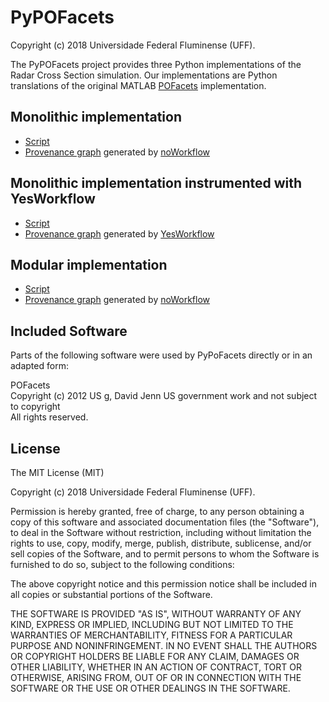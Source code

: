 PyPOFacets
==========

Copyright (c) 2018 Universidade Federal Fluminense (UFF).

The PyPOFacets project provides three Python implementations of the Radar Cross Section simulation. Our implementations are Python translations of the original MATLAB [POFacets](https://www.mathworks.com/matlabcentral/fileexchange/35861-pofacets4-1) implementation.

Monolithic implementation
-------------------------

* [Script](https://github.com/gems-uff/pypofacets/blob/master/monolithic_pypofacets.py)
* [Provenance graph](https://raw.githubusercontent.com/gems-uff/pypofacets/master/output/provenance/t1_monolithic.png) generated by [noWorkflow](http://gems-uff.github.io/noworkflow/)

Monolithic implementation instrumented with YesWorkflow
-------------------------------------------------------

* [Script](https://github.com/gems-uff/pypofacets/blob/master/yw_monolithic_pypofacets.py)
* [Provenance graph](https://raw.githubusercontent.com/gems-uff/pypofacets/master/output/provenance/yw.png) generated by [YesWorkflow](https://github.com/yesworkflow-org/yw-prototypes/wiki)

Modular implementation
----------------------

* [Script](https://github.com/gems-uff/pypofacets/blob/master/modular_pypofacets.py)
* [Provenance graph](https://raw.githubusercontent.com/gems-uff/pypofacets/master/output/provenance/t3_modular.png) generated by [noWorkflow](http://gems-uff.github.io/noworkflow/)

Included Software
-----------------

Parts of the following software were used by PyPoFacets directly or in an adapted form:

POFacets  
Copyright (c) 2012 US g, David Jenn US government work and not subject to copyright  
All rights reserved.  

License
-------

The MIT License (MIT)

Copyright (c) 2018 Universidade Federal Fluminense (UFF).

Permission is hereby granted, free of charge, to any person obtaining a copy of
this software and associated documentation files (the "Software"), to deal in
the Software without restriction, including without limitation the rights to
use, copy, modify, merge, publish, distribute, sublicense, and/or sell copies of
the Software, and to permit persons to whom the Software is furnished to do so,
subject to the following conditions:

The above copyright notice and this permission notice shall be included in all
copies or substantial portions of the Software.

THE SOFTWARE IS PROVIDED "AS IS", WITHOUT WARRANTY OF ANY KIND, EXPRESS OR
IMPLIED, INCLUDING BUT NOT LIMITED TO THE WARRANTIES OF MERCHANTABILITY, FITNESS
FOR A PARTICULAR PURPOSE AND NONINFRINGEMENT. IN NO EVENT SHALL THE AUTHORS OR
COPYRIGHT HOLDERS BE LIABLE FOR ANY CLAIM, DAMAGES OR OTHER LIABILITY, WHETHER
IN AN ACTION OF CONTRACT, TORT OR OTHERWISE, ARISING FROM, OUT OF OR IN
CONNECTION WITH THE SOFTWARE OR THE USE OR OTHER DEALINGS IN THE SOFTWARE.
